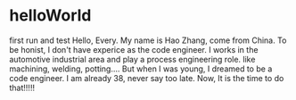 # helloWorld
first run and test
Hello, Every.
My name is Hao Zhang, come from China.
To be honist, I don't have experice as the code engineer.
I works in the automotive industrial area and play a process engineering role. 
like machining, welding, potting....
But when I was young, I dreamed to be a code engineer.
I am already 38, never say too late.
Now, It is the time to do that!!!!!
